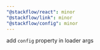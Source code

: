 ```yaml
---
"@stackflow/react": minor
"@stackflow/link": minor
"@stackflow/config": minor
---
```


add `config` property in loader args
